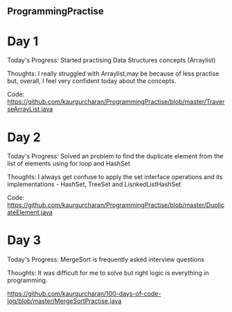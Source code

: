 ## ProgrammingPractise
# Day 1
Today's Progress: Started practising Data Structures concepts (Arraylist)

Thoughts: I really struggled with Arraylist,may be because of less practise but, overall, I feel very confident today about the concepts.

Code: https://github.com/kaurgurcharan/ProgrammingPractise/blob/master/TraverseArrayList.java

# Day 2
Today's Progress: Solved an problem to find the duplicate element from the list of elements using for loop and HashSet

Thoughts: I always get confuse to apply the set interface operations and its implementations - HashSet, TreeSet and LisnkedListHashSet 

Code: https://github.com/kaurgurcharan/ProgrammingPractise/blob/master/DuplicateElement.java

# Day 3
Today's Progress: MergeSort is frequently asked interview questions

Thoughts: It was difficult for me to solve but right logic is everything in programming. 

https://github.com/kaurgurcharan/100-days-of-code-log/blob/master/MergeSortPractise.java

